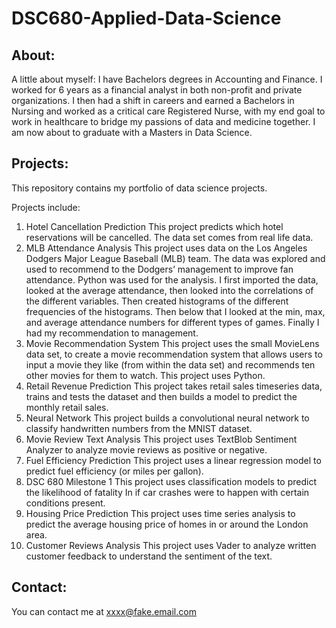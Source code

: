 # DSC680-Applied-Data-Science

## About:
A little about myself: I have Bachelors degrees in Accounting and Finance. I worked for 6 years as a financial analyst in both non-profit and private organizations. I then had a shift in careers and earned a Bachelors in Nursing and worked as a critical care Registered Nurse, with my end goal to work in healthcare to bridge my passions of data and medicine together. I am now about to graduate with a Masters in Data Science. 

## Projects: 

This repository contains my portfolio of data science projects.

Projects include: 
1.	Hotel Cancellation Prediction 
      This project predicts which hotel reservations will be cancelled. The data set comes from real life data.
2.	MLB Attendance Analysis 
      This project uses data on the Los Angeles Dodgers Major League Baseball (MLB) team. The data was explored and used to recommend to the Dodgers’ management to improve fan attendance. Python was used for the analysis. I first imported the data, looked at the average attendance, then looked into the correlations of the different variables. Then created histograms of the different frequencies of the histograms. Then below that I looked at the min, max, and average attendance numbers for different types of games. Finally I had my recommendation to management.
3.	Movie Recommendation System
      This project uses the small MovieLens data set, to create a movie recommendation system that allows users to input a movie they like (from within the data set) and recommends ten other movies for them to watch. This project uses Python.
4.	Retail Revenue Prediction
      This project takes retail sales timeseries data, trains and tests the dataset and then builds a model to predict the monthly retail sales.
5.	Neural Network
      This project builds a convolutional neural network to classify handwritten numbers from the MNIST dataset.
6.	Movie Review Text Analysis
      This project uses TextBlob Sentiment Analyzer to analyze movie reviews as positive or negative. 
7.	Fuel Efficiency Prediction
      This project uses a linear regression model to predict fuel efficiency (or miles per gallon).
8.	DSC 680 Milestone 1
      This project uses classification models to predict the likelihood of fatality In if car crashes were to happen with certain conditions present. 
9.	Housing Price Prediction
      This project uses time series analysis to predict the average housing price of homes in or around the London area.
10.   Customer Reviews Analysis
      This project uses Vader to analyze written customer feedback to understand the sentiment of the text.

## Contact: 
You can contact me at xxxx@fake.email.com
